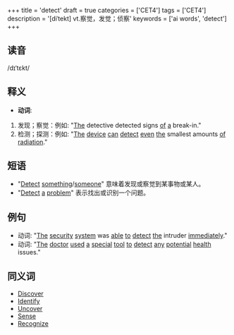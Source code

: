+++
title = 'detect'
draft = true
categories = ['CET4']
tags = ['CET4']
description = '[diˈtekt] vt.察觉，发觉；侦察'
keywords = ['ai words', 'detect']
+++

## 读音
/dɪˈtɛkt/

## 释义
- **动词**:
1. 发现；察觉：例如: "[The](/post/the/) detective detected signs [of](/post/of/) [a](/post/a/) break-in."
2. 检测；探测：例如: "[The](/post/the/) [device](/post/device/) [can](/post/can/) [detect](/post/detect/) [even](/post/even/) [the](/post/the/) smallest amounts [of](/post/of/) [radiation](/post/radiation/)."

## 短语
- "[Detect](/post/detect/) [something](/post/something/)/[someone](/post/someone/)" 意味着发现或察觉到某事物或某人。
- "[Detect](/post/detect/) [a](/post/a/) [problem](/post/problem/)" 表示找出或识别一个问题。

## 例句
- 动词: "[The](/post/the/) [security](/post/security/) [system](/post/system/) was [able](/post/able/) [to](/post/to/) [detect](/post/detect/) [the](/post/the/) intruder [immediately](/post/immediately/)."
- 动词: "[The](/post/the/) [doctor](/post/doctor/) [used](/post/used/) [a](/post/a/) [special](/post/special/) [tool](/post/tool/) [to](/post/to/) [detect](/post/detect/) [any](/post/any/) [potential](/post/potential/) [health](/post/health/) issues."

## 同义词
- [Discover](/post/discover/)
- [Identify](/post/identify/)
- [Uncover](/post/uncover/)
- [Sense](/post/sense/)
- [Recognize](/post/recognize/)
